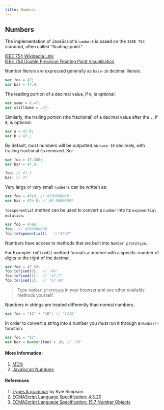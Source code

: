 ```yaml
---
title: Numbers
---
```

## Numbers


The implementation of JavaScript's `number`s is based on the `IEEE 754` standard, often called "floating-point." 

<a href='https://en.wikipedia.org/wiki/IEEE_754' target='_blank' rel='nofollow'>IEEE 754 Wikipedia Link</a>
<br>
<a href='http://bartaz.github.io/ieee754-visualization/' target='_blank' rel='nofollow'>IEEE 754 Double Precision Floating Point Visualization</a>

Number literals are expressed generally as `base-10` decimal literals.

```javascript
var foo = 47;
var bar = 47.9;
```

The leading portion of a decimal value, if `0`, is optional:

```javascript
var same = 0.47;
var stillSame = .47;
```
Similarly, the trailing portion (the fractional) of a decimal value after the `.`, if `0`, is optional:

```javascript
var a = 47.0;
var b = 47.;
```

By default, most numbers will be outputted as `base-10` decimals, with trailing fractional `0`s removed. So:

```javascript
var foo = 47.300;
var bar = 47.0;

foo; // 47.3
bar; // 47
```

Very large or very small `numbers` can be written as:

```javascript
var foo = 47e8; // 4700000000
var baz = 47e-8; // 00.00000047  
```

`toExponential` method can be used to convert a `number` into its `exponential notation`.

```javascript
var foo = 47e8;
foo;  // 4700000000
foo.toExponential()   //"47e8"
```

Numbers have access to methods that are built into `Number.prototype`.

For Example:
 `toFixed()` method formats a number with a specific number of digits to the right of the decimal.

```javascript
var foo = 47.69;
foo.toFixed(0);  // "48"
foo.toFixed(1);  // "47.7"
foo.toFixed(2);  // "47.69"
```
>Type `Number.prototype` in your browser and see other available methods yourself.

Numbers in strings are treated differently than normal numbers.

```javascript
var foo = "12" + "18"; // "1218"
```
In order to convert a string into a number you must run it through a ```Number()``` function.

```javascript
var foo = "12";
var bar = Number(foo) + 18; // "30"
```

#### More Information:
1. <a href='https://developer.mozilla.org/en-US/docs/Web/JavaScript/Data_structures#Number_type' target='_blank' rel='nofollow'>MDN</a>
2. <a href='https://www.w3schools.com/js/js_numbers.asp' target='_blank' rel='nofollow'>JavaScript Numbers</a>

#### References
1.  <a href='https://github.com/getify/You-Dont-Know-JS/tree/master/types%20%26%20grammar' target='_blank' rel='nofollow'>Types & grammar</a> by Kyle Simpson.
2.  <a href='https://www.ecma-international.org/ecma-262/5.1/#sec-4.3.20' target='_blank' rel='nofollow'>ECMAScript Language Specification: 4.3.20</a>
3.  <a href='https://www.ecma-international.org/ecma-262/5.1/#sec-15.7' target='_blank' rel='nofollow'>ECMAScript Language Specification: 15.7 Number Objects</a>
